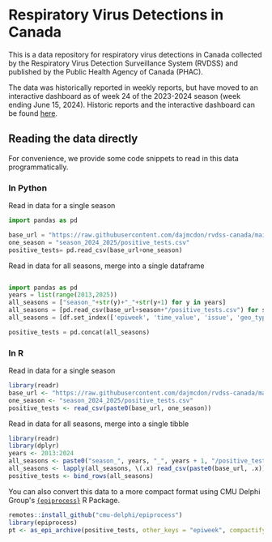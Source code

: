 # Respiratory Virus Detections in Canada

This is a data repository for respiratory virus detections in Canada collected by the Respiratory Virus Detection Surveillance System (RVDSS) and published by the Public Health Agency of Canada (PHAC). 

The data was historically reported in weekly reports, but have moved to an interactive dashboard as of week 24 of the 2023-2024 season (week ending June 15, 2024). Historic reports and the interactive dashboard can be found [here](https://www.canada.ca/en/public-health/services/surveillance/respiratory-virus-detections-canada.html).

## Reading the data directly

For convenience, we provide some code snippets to read in this data programmatically.

### In Python

Read in data for a single season

```python
import pandas as pd

base_url = "https://raw.githubusercontent.com/dajmcdon/rvdss-canada/main/data/"
one_season = "season_2024_2025/positive_tests.csv"
positive_tests= pd.read_csv(base_url+one_season)
```

Read in data for all seasons, merge into a single dataframe
```python

import pandas as pd
years = list(range(2013,2025))
all_seasons = ["season_"+str(y)+"_"+str(y+1) for y in years]
all_seasons = [pd.read_csv(base_url+season+"/positive_tests.csv") for season in all_seasons]
all_seasons = [df.set_index(['epiweek', 'time_value', 'issue', 'geo_type', 'geo_value']) for df in all_seasons]

positive_tests = pd.concat(all_seasons)
```

### In R


Read in data for a single season

```r
library(readr)
base_url <- "https://raw.githubusercontent.com/dajmcdon/rvdss-canada/main/data/"
one_season <- "season_2024_2025/positive_tests.csv"
positive_tests <- read_csv(paste0(base_url, one_season))
```

Read in data for all seasons, merge into a single tibble

```r
library(readr)
library(dplyr)
years <- 2013:2024
all_seasons <- paste0("season_", years, "_", years + 1, "/positive_tests.csv")
all_seasons <- lapply(all_seasons, \(.x) read_csv(paste0(base_url, .x))) # ~ 30MB
positive_tests <- bind_rows(all_seasons)
```

You can also convert this data to a more compact format using CMU Delphi Group's [`{epiprocess}`](https://cmu-delphi.github.io/epiprocess)
R Package.

```r
remotes::install_github("cmu-delphi/epiprocess")
library(epiprocess)
pt <- as_epi_archive(positive_tests, other_keys = "epiweek", compactify = TRUE) # ~ 3.3MB
```
